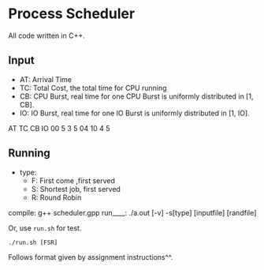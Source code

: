 Process Scheduler
===

All code written in C++.

Input
---

- AT: Arrival Time
- TC: Total Cost, the total time for CPU running
- CB: CPU Burst, real time for one CPU Burst is uniformly distributed in [1, CB].
- IO: IO Burst, real time for one IO Burst is uniformly distributed in [1, IO].

AT TC CB IO
00 5  3  5
04 10 4  5

Running
---

- type:
	- F: First come ,first served
	- S: Shortest job, first served
	- R: Round Robin

compile: g++ scheduler.gpp
run____: ./a.out [-v] -s[type] [inputfile] [randfile]

Or, use `run.sh` for test.

```
./run.sh [FSR]
```

Follows format given by assignment instructions^^.